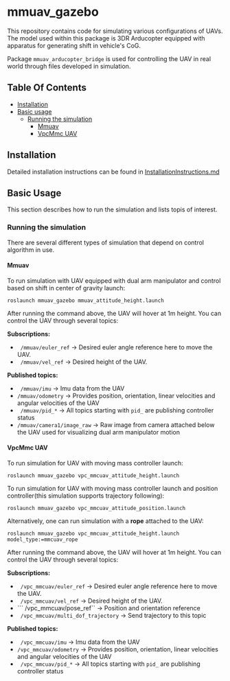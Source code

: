 # mmuav_gazebo
This repository contains code for simulating various configurations of UAVs. The model used within this package is 3DR Arducopter equipped with apparatus for generating shift in vehicle's CoG. 

Package ```mmuav_arducopter_bridge``` is used for controlling the UAV in real world through files developed in simulation.

## Table Of Contents

- [Installation](#Installation)
- [Basic usage](#BasicUsage)
  * [Running the simulation](#Running)
    * [Mmuav](#Mmuav)
    * [VpcMmc UAV](#VPCMMCUAV)

## <a name="Installation"></a> Installation
Detailed installation instructions can be found in [InstallationInstructions.md](https://github.com/larics/mmuav_gazebo/blob/master/InstallationInstructions.md)

## <a name="BasicUsage"></a> Basic Usage
This section describes how to run the simulation and lists topis of interest.

### <a name="Running"></a> Running the simulation
There are several different types of simulation that depend on control algorithm in use.

#### <a name="Mmuav"></a> Mmuav
To run simulation with UAV equipped with dual arm manipulator and control based on shift in center of gravity launch:

```roslaunch mmuav_gazebo mmuav_attitude_height.launch``` 

After running the command above, the UAV will hover at 1m height. You can control the UAV through several topics:

**Subscriptions:**

- ``` /mmuav/euler_ref``` -> Desired euler angle reference here to move the UAV.
- ``` /mmuav/vel_ref``` -> Desired height of the UAV.

**Published topics:**

- ``` /mmuav/imu``` -> Imu data from the UAV
- ``` /mmuav/odometry ``` -> Provides position, orientation, linear velocities and angular velocities of the UAV
- ``` /mmuav/pid_*``` -> All topics starting with ```pid_``` are publishing controller status
- ``` /mmuav/camera1/image_raw ``` -> Raw image from camera attached below the UAV used for visualizing dual arm manipulator motion

#### <a name="VPCMMCUAV"></a> VpcMmc UAV

To run simulation for UAV with moving mass controller launch:

```roslaunch mmuav_gazebo vpc_mmcuav_attitude_height.launch ```

To run simulation for UAV with moving mass controller launch and position controller(this simulation supports trajectory following):

```roslaunch mmuav_gazebo vpc_mmcuav_attitude_position.launch ```

Alternatively, one can run simulation with a **rope** attached to the UAV:

```roslaunch mmuav_gazebo vpc_mmcuav_attitude_height.launch model_type:=mmcuav_rope```

After running the command above, the UAV will hover at 1m height. You can control the UAV through several topics:

**Subscriptions:**

- ``` /vpc_mmcuav/euler_ref``` -> Desired euler angle reference here to move the UAV.
- ``` /vpc_mmcuav/vel_ref``` -> Desired height of the UAV.
- ``` /vpc_mmcuav/pose_ref`` -> Position and orientation reference
- ``` /vpc_mmcuav/multi_dof_trajectory``` -> Send trajectory to this topic

**Published topics:**

- ``` /vpc_mmcuav/imu``` -> Imu data from the UAV
- ``` /vpc_mmcuav/odometry ``` -> Provides position, orientation, linear velocities and angular velocities of the UAV
- ``` /vpc_mmcuav/pid_*``` -> All topics starting with ```pid_``` are publishing controller status
